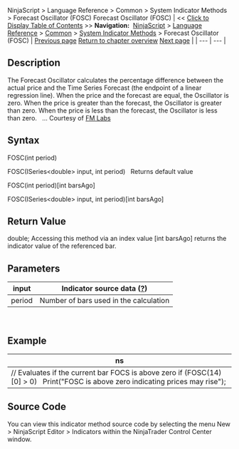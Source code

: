 ﻿
NinjaScript \> Language Reference \> Common \> System Indicator Methods \> Forecast Oscillator (FOSC)
Forecast Oscillator (FOSC)
| \<\< [Click to Display Table of Contents](forecast_oscillator_fosc.md) \>\> **Navigation:**     [NinjaScript](ninjascript-1.md) \> [Language Reference](language_reference_wip-1.md) \> [Common](common-1.md) \> [System Indicator Methods](indicators-1.md) \> Forecast Oscillator (FOSC) | [Previous page](fisher_transform-1.md) [Return to chapter overview](indicators-1.md) [Next page](keltner_channel-1.md) |
| --- | --- |
## Description
The Forecast Oscillator calculates the percentage difference between the actual price and the Time Series Forecast (the endpoint of a linear regression line). When the price and the forecast are equal, the Oscillator is zero. When the price is greater than the forecast, the Oscillator is greater than zero. When the price is less than the forecast, the Oscillator is less than zero.
 
... Courtesy of [FM Labs](http://www.fmlabs.com/reference/default.htm?url=ForecastOscillator.md)

## Syntax
FOSC(int period)  

FOSC(ISeries\<double\> input, int period)
 
Returns default value  

FOSC(int period)\[int barsAgo]  

FOSC(ISeries\<double\> input, int period)\[int barsAgo]

## Return Value
double; Accessing this method via an index value \[int barsAgo] returns the indicator value of the referenced bar.

## Parameters
| input | Indicator source data ([?](valid_input_data_for_indicator-1.md)) |
| --- | --- |
| period | Number of bars used in the calculation |
 
## 
## Example
| ns |
| --- |
| // Evaluates if the current bar FOCS is above zero if (FOSC(14)\[0] \> 0)    Print("FOSC is above zero indicating prices may rise"); |

## Source Code
You can view this indicator method source code by selecting the menu New \> NinjaScript Editor \> Indicators within the NinjaTrader Control Center window.

